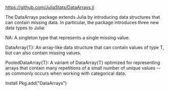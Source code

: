 https://github.com/JuliaStats/DataArrays.jl

The DataArrays package extends Julia by introducing data structures that can contain missing data. In particular, the package introduces three new data types to Julia:

NA: A singleton type that represents a single missing value.

DataArray{T}: An array-like data structure that can contain values of type T, but can also contain missing values.

PooledDataArray{T}: A variant of DataArray{T} optimized for representing arrays that contain many repetitions of a small number of unique values -- as commonly occurs when working with categorical data.

Install
Pkg.add("DataArrays")

